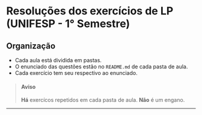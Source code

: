 # Resoluções dos exercícios de LP (UNIFESP - 1° Semestre)

## Organização

- Cada aula está dividida em pastas.
- O enunciado das questões estão no `README.md` de cada pasta de aula.
- Cada exercício tem seu respectivo ao enunciado.

> #### __Aviso__
>
> __Há__ exercícos repetidos em cada pasta de aula. __Não__ é um engano.

___
